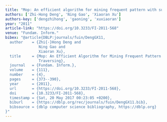 ```yaml
---
title: "Mop: An efficient algorithm for mining frequent pattern with subtree traversing"
authors: ['Zhi-Hong Deng', 'Ning Gao', 'Xiaoran Xu']
authors-key: ['dengzhihong', 'gaoning', 'xuxiaoran']
year: "2011"
article-link: "https://doi.org/10.3233/FI-2011-568"
venue: "Fundam. Inform."
bibex: "@article{DBLP:journals/fuin/DengGX11,
  author    = {Zhi{-}Hong Deng and
               Ning Gao and
               Xiaoran Xu},
  title     = {Mop: An Efficient Algorithm for Mining Frequent Pattern with Subtree
               Traversing},
  journal   = {Fundam. Inform.},
  volume    = {111},
  number    = {4},
  pages     = {373--390},
  year      = {2011},
  url       = {https://doi.org/10.3233/FI-2011-568},
  doi       = {10.3233/FI-2011-568},
  timestamp = {Sat, 20 May 2017 00:23:05 +0200},
  biburl    = {https://dblp.org/rec/journals/fuin/DengGX11.bib},
  bibsource = {dblp computer science bibliography, https://dblp.org}
}"
---
```


